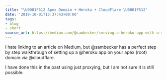 ```yaml
---
title: "\U0001F512 Apex Domain + Heroku + CloudFlare \U0001F512"
date: '2019-10-01T15:37:43+00:00'
tags:
- blog
- short
source_url: https://medium.com/@sambecker/serving-a-heroku-app-with-a-root-domain-over-ssl-using-cloudflare-ce8fa5a2ee40
---
```


I hate linking to an article on Medium, but @sambecker has a perfect step by step walkthrough of setting up a @heroku app on your apex (root) domain via @cloudflare.

<!--more-->

I have done this in the past using just proxying, but I am not sure it is still possible.
